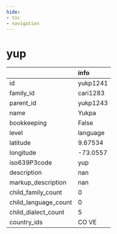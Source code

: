 ```yaml
---
hide:
- toc
- navigation
---
```

# yup
|                      | info     |
|:---------------------|:---------|
| id                   | yukp1241 |
| family_id            | cari1283 |
| parent_id            | yukp1243 |
| name                 | Yukpa    |
| bookkeeping          | False    |
| level                | language |
| latitude             | 9.67534  |
| longitude            | -73.0557 |
| iso639P3code         | yup      |
| description          | nan      |
| markup_description   | nan      |
| child_family_count   | 0        |
| child_language_count | 0        |
| child_dialect_count  | 5        |
| country_ids          | CO VE    |